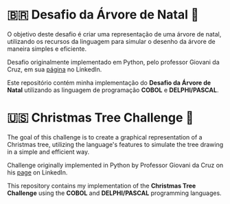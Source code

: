 # 🇧🇷 Desafio da Árvore de Natal 🎄

O objetivo deste desafio é criar uma representação de uma árvore de natal, utilizando os recursos da linguagem para simular o desenho da árvore de maneira simples e eficiente. 

Desafio originalmente implementado em Python, pelo professor Giovani da Cruz, em sua [página](https://www.linkedin.com/posts/giovani-da-cruz_programaaexaeto-python-desenvolvimento-activity-7277344776750874624-gG3R) no LinkedIn. 

Este repositório contém minha implementação do **Desafio da Árvore de Natal** utilizando as linguagem de programação **COBOL** e **DELPHI/PASCAL**.
 
# 🇺🇸 Christmas Tree Challenge 🎄

The goal of this challenge is to create a graphical representation of a Christmas tree, utilizing the language's features to simulate the tree drawing in a simple and efficient way.

Challenge originally implemented in Python by Professor Giovani da Cruz on his [page](https://www.linkedin.com/posts/giovani-da-cruz_programaaexaeto-python-desenvolvimento-activity-7277344776750874624-gG3R) on LinkedIn. 

This repository contains my implementation of the **Christmas Tree Challenge** using the **COBOL** and **DELPHI/PASCAL** programming languages.